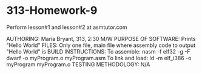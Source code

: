 # 313-Homework-9
Perform lesson#1 and lesson#2 at asmtutor.com 

AUTHORING: Maria Bryant, 313, 2:30 M/W
PURPOSE OF SOFTWARE: Prints "Hello World"
FILES: Only one file, main file where assembly code to output "Hello World" is
BUILD INSTRUCTIONS: 
      To assemble: nasm -f elf32 -g -F dwarf -o myProgram.o myProgram.asm
      To link and load: ld -m elf_i386 -o myProgram myProgram.o
TESTING METHODOLOGY: N/A
